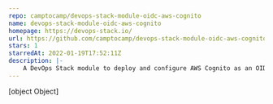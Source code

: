 ```yaml
---
repo: camptocamp/devops-stack-module-oidc-aws-cognito
name: devops-stack-module-oidc-aws-cognito
homepage: https://devops-stack.io/
url: https://github.com/camptocamp/devops-stack-module-oidc-aws-cognito
stars: 1
starredAt: 2022-01-19T17:52:11Z
description: |-
    A DevOps Stack module to deploy and configure AWS Cognito as an OIDC provider
---
```


[object Object]
